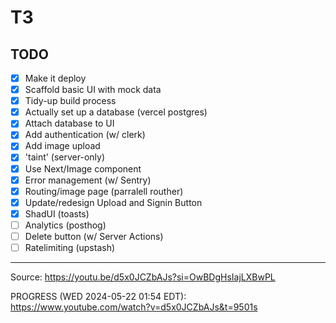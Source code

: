 # T3

## TODO

- [x] Make it deploy
- [x] Scaffold basic UI with mock data
- [x] Tidy-up build process
- [x] Actually set up a database (vercel postgres)
- [x] Attach database to UI
- [x] Add authentication (w/ clerk)
- [x] Add image upload
- [x] 'taint' (server-only)
- [x] Use Next/Image component
- [x] Error management (w/ Sentry)
- [x] Routing/image page (parralell routher)
- [x] Update/redesign Upload and Signin Button
- [x] ShadUI (toasts)
- [ ] Analytics (posthog)
- [ ] Delete button (w/ Server Actions)
- [ ] Ratelimiting (upstash)

---

Source: <https://youtu.be/d5x0JCZbAJs?si=OwBDgHsIajLXBwPL>

PROGRESS (WED 2024-05-22 01:54 EDT): <https://www.youtube.com/watch?v=d5x0JCZbAJs&t=9501s>
